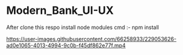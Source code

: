# Modern_Bank_UI-UX
After clone this respo install node modules
cmd :- npm install

https://user-images.githubusercontent.com/66258933/229053626-ad0e1065-4013-4994-9c0b-f45df862e77f.mp4

